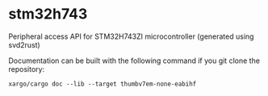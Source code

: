 # stm32h743
Peripheral access API for STM32H743ZI microcontroller (generated using svd2rust)

Documentation can be built with the following command if you git clone the repository:

    xargo/cargo doc --lib --target thumbv7em-none-eabihf

